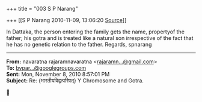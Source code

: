 +++
title = "003 S P Narang"

+++
[[S P Narang	2010-11-09, 13:06:20 [Source](https://groups.google.com/g/bvparishat/c/xpQzNPT1pLc)]]



In Dattaka, the person entering the family gets the name, propertyof the father; his gotra and is treated like a natural son irrespective of the fact that he has no genetic relation to the father. Regards, spnarang  

  

------------------------------------------------------------------------

**From:** navaratna rajaramnavaratna \<[rajaramn...@gmail.com]()\>  
**To:** [bvpar...@googlegroups.com]()  
**Sent:** Mon, November 8, 2010 8:57:01 PM  
**Subject:** Re: {भारतीयविद्वत्परिषत्} Y Chromosome and Gotra.  




